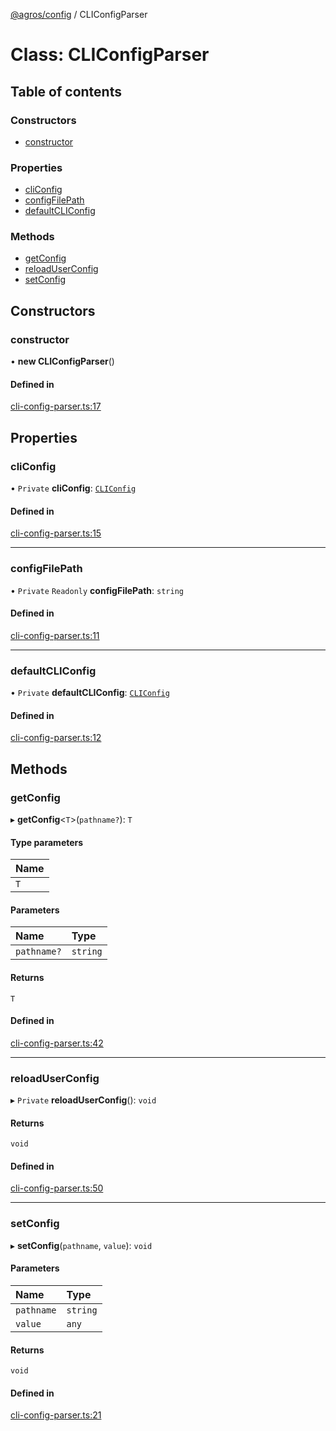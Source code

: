 [@agros/config](../index.md) / CLIConfigParser

# Class: CLIConfigParser

## Table of contents

### Constructors

- [constructor](CLIConfigParser.md#constructor)

### Properties

- [cliConfig](CLIConfigParser.md#cliconfig)
- [configFilePath](CLIConfigParser.md#configfilepath)
- [defaultCLIConfig](CLIConfigParser.md#defaultcliconfig)

### Methods

- [getConfig](CLIConfigParser.md#getconfig)
- [reloadUserConfig](CLIConfigParser.md#reloaduserconfig)
- [setConfig](CLIConfigParser.md#setconfig)

## Constructors

### <a id="constructor" name="constructor"></a> constructor

• **new CLIConfigParser**()

#### Defined in

[cli-config-parser.ts:17](https://github.com/agrosjs/agros/blob/75f75f3/packages/agros-config/src/cli-config-parser.ts#L17)

## Properties

### <a id="cliconfig" name="cliconfig"></a> cliConfig

• `Private` **cliConfig**: [`CLIConfig`](../interfaces/CLIConfig.md)

#### Defined in

[cli-config-parser.ts:15](https://github.com/agrosjs/agros/blob/75f75f3/packages/agros-config/src/cli-config-parser.ts#L15)

___

### <a id="configfilepath" name="configfilepath"></a> configFilePath

• `Private` `Readonly` **configFilePath**: `string`

#### Defined in

[cli-config-parser.ts:11](https://github.com/agrosjs/agros/blob/75f75f3/packages/agros-config/src/cli-config-parser.ts#L11)

___

### <a id="defaultcliconfig" name="defaultcliconfig"></a> defaultCLIConfig

• `Private` **defaultCLIConfig**: [`CLIConfig`](../interfaces/CLIConfig.md)

#### Defined in

[cli-config-parser.ts:12](https://github.com/agrosjs/agros/blob/75f75f3/packages/agros-config/src/cli-config-parser.ts#L12)

## Methods

### <a id="getconfig" name="getconfig"></a> getConfig

▸ **getConfig**<`T`\>(`pathname?`): `T`

#### Type parameters

| Name |
| :------ |
| `T` |

#### Parameters

| Name | Type |
| :------ | :------ |
| `pathname?` | `string` |

#### Returns

`T`

#### Defined in

[cli-config-parser.ts:42](https://github.com/agrosjs/agros/blob/75f75f3/packages/agros-config/src/cli-config-parser.ts#L42)

___

### <a id="reloaduserconfig" name="reloaduserconfig"></a> reloadUserConfig

▸ `Private` **reloadUserConfig**(): `void`

#### Returns

`void`

#### Defined in

[cli-config-parser.ts:50](https://github.com/agrosjs/agros/blob/75f75f3/packages/agros-config/src/cli-config-parser.ts#L50)

___

### <a id="setconfig" name="setconfig"></a> setConfig

▸ **setConfig**(`pathname`, `value`): `void`

#### Parameters

| Name | Type |
| :------ | :------ |
| `pathname` | `string` |
| `value` | `any` |

#### Returns

`void`

#### Defined in

[cli-config-parser.ts:21](https://github.com/agrosjs/agros/blob/75f75f3/packages/agros-config/src/cli-config-parser.ts#L21)
